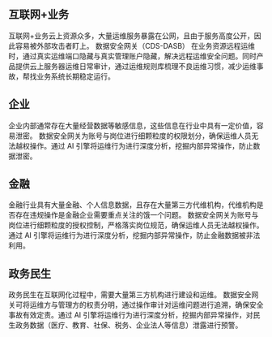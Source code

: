 ## 互联网+业务
互联网+业务云上资源众多，大量运维服务暴露在公网，且由于服务高度公开，因此容易被外部攻击者盯上。
数据安全网关（CDS-DASB） 在业务资源远程运维时，通过真实运维端口隐藏与真实管理账户隐藏，解决远程运维安全问题。同时产品提供云上服务器运维日常审计，通过运维规则库梳理不良运维习惯，减少运维事故，帮找业务系统长期稳定运行。

## 企业
企业内部通常存在大量经营数据等敏感信息，这些信息在行业中具有一定价值，容易泄密。
数据安全网关为账号与岗位进行细颗粒度的权限划分，确保运维人员无法越权操作。通过 AI 引擎将运维行为进行深度分析，挖掘内部异常操作，防止数据泄密。

## 金融
金融行业具有大量金融、个人信息数据，且存在大量第三方代维机构，代维机构是否存在违规操作是金融企业需要重点关注的饿一个问题。
数据安全网关为账号与岗位进行细颗粒度的授权控制，严格落实岗位规范，确保运维人员无法越权操作。通过 AI 引擎将运维行为进行深度分析，挖掘内部异常操作，防止金融数据被非法利用。

## 政务民生
政务民生在互联网化过程中，需要大量第三方机构进行建设和运维。
数据安全网关可将运维方与管理方的权责分明，通过操作审计对运维问题进行追溯，确保安全事故有效定责。通过 AI 引擎将运维行为进行深度分析，挖掘内部异常操作，对民生政务数据（医疗、教育、社保、税务、企业法人等信息）泄露进行预警。

